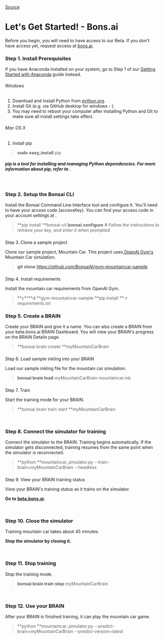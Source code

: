 
[Source](http://docs.bons.ai/getting-started/lets-get-started "Permalink to Let's Get Started! - Bons.ai")

# Let's Get Started! - Bons.ai

Before you begin, you will need to have access to our Beta. If you don't have access yet, request access at [bons.ai][1].

### Step 1. Install Prerequisites

If you have Anaconda installed on your system, go to Step 1 of our [Getting Started with Anaconda][2] guide instead.

###### Windows

1. Download and install Python from [python.org][3].
2. Install Git (e.g. via GitHub desktop for windows - ).
3. You may need to reboot your computer after installing Python and Git to make sure all install settings take effect.

###### Mac OS X

1. Install pip

> **sudo** **easy_install** pip

##### pip is a tool for installing and managing Python dependencies. For more information about pip, refer to .

‍

### Step 2. Setup the Bonsai CLI

Install the Bonsai Command Line Interface tool and configure it. You'll need to have your access code (accessKey). You can find your access code in your account settings at .

> **pip install **bonsai-cli
**bonsai** **configure** _# Follow the instructions to retrieve your key, and enter it when prompted_

###
Step 3. Clone a sample project

Clone our sample project, Mountain Car. This project uses[ OpenAI Gym's][4] Mountain Car simulation.

> **git clone** https://github.com/BonsaiAI/gym-mountaincar-sample

###
Step 4. Install requirements

Install the mountain car requirements from OpenAI Gym.

> **c****d **gym-mountaincar-sample
**pip install **-r requirements.txt

### Step 5. Create a BRAIN

Create your BRAIN and give it a name. You can also create a BRAIN from your beta.bons.ai BRAIN Dashboard. You will view your BRAIN's progress on the BRAIN Details page.

> **bonsai brain create **myMountainCarBrain

###
Step 6. Load sample inkling into your BRAIN

Load our sample inkling file for the mountain car simulation.

> **bonsai brain load** myMountainCarBrain mountaincar.ink

###
Step 7. Train

Start the training mode for your BRAIN.

> **bonsai brain train start **myMountainCarBrain

‍

### Step 8. Connect the simulator for training

Connect the simulator to the BRAIN. Training begins automatically. If the simulator gets disconnected, training resumes from the same point when the simulator is reconnected.

> **python **mountaincar_simulator.py --train-brain=myMountainCarBrain --headless

###
Step 9. View your BRAIN training status

View your BRAIN's training status as it trains on the simulator.

 **Go to** [**beta.bons.ai**][5]**.**

‍

### Step 10. Close the simulator

Training mountain car takes about 45 minutes.

**Stop the simulator by closing it.**

‍

### Step 11. Stop training

Stop the training mode.

> **bonsai brain train stop** myMountainCarBrain

‍

### Step 12. Use your BRAIN

After your BRAIN is finished training, it can play the mountain car game.

> **python **mountaincar_simulator.py --predict-brain=myMountainCarBrain --predict-version=latest

[1]: https://bons.ai
[2]: http://docs.bons.ai/getting-started/getting-started-with-anaconda
[3]: https://www.python.org
[4]: https://gym.openai.com/envs/MountainCar-v0
[5]: https://beta.bons.ai

  

